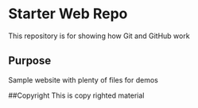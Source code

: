# Starter Web Repo

This repository is for showing how Git and GitHub work

## Purpose

Sample website with plenty of files for demos

##Copyright
This is copy righted material 
